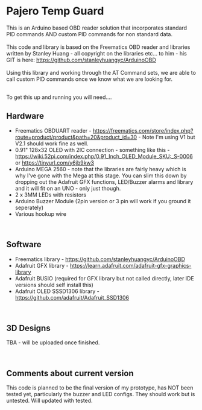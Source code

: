 # Pajero Temp Guard
This is an Arduino based OBD reader solution that incorporates standard PID commands AND custom PID commands for non standard data. <BR><BR>
This code and library is based on the Freematics OBD reader and libraries written by Stanley Huang - all copyright on the libraries etc... to him - his GIT is here: https://github.com/stanleyhuangyc/ArduinoOBD<BR><BR>
Using this library and working through the AT Command sets, we are able to call custom PID commands once we know what we are looking for.<BR><BR>

To get this up and running you will need....

## Hardware

* Freematics OBDUART reader - https://freematics.com/store/index.php?route=product/product&path=20&product_id=30 - Note I'm using V1 but V2.1 should work fine as well.<BR>
* 0.91" 128x32 OLED with 2IC connection - something like this - https://wiki.52pi.com/index.php/0.91_Inch_OLED_Module_SKU:_S-0006 or https://tinyurl.com/y6jb9kw3<BR>
* Arduino MEGA 2560 - note that the libraries are fairly heavy which is why I've gone with the Mega at this stage. You can slim this down by dropping out the Adafruit GFX functions, LED/Buzzer alarms and library and it will fit on an UNO - only just though.<BR>
* 2 x 3MM LEDs with resistors<BR>
* Arduino Buzzer Module (2pin version or 3 pin will work if you ground it seperately)
* Various hookup wire<BR>

<BR>

## Software

* Freematics library - https://github.com/stanleyhuangyc/ArduinoOBD
* Adafruit GFX library - https://learn.adafruit.com/adafruit-gfx-graphics-library
* Adafruit BUSIO (required for GFX library but not called directly, later IDE versions should self install this)
* Adafruit OLED SSSD1306 library - https://github.com/adafruit/Adafruit_SSD1306


<BR>
  
## 3D Designs
  
TBA - will be uploaded once finished.
  
<BR>
  
## Comments about current version

This code is planned to be the final version of my prototype, has NOT been tested yet, particularly the buzzer and LED configs. They should work but is untested. Will updated with tested.
